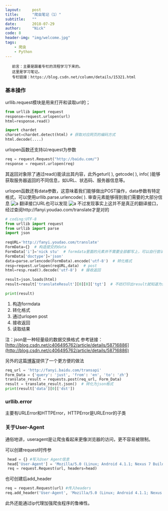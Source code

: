 ```yaml
---
layout:     post
title:      "爬虫笔记（1）"
subtitle:   ""
date:       2018-07-29
author:     "Nick"
code: 8
header-img: "img/welcome.jpg"
tags:
    - 爬虫
    - Python
---
```


       前言：主要是跟着专栏的流程学习下来的。
       这里是学习笔记。
       专栏链接：https://blog.csdn.net/column/details/15321.html 

### 基本操作
urllib.request模块是用来打开和读取url的；
```py
from urllib import request
response=request.urlopen(url)
html=response.read()

import chardet
charset=chardet.detect(html) # 获取对应网页的编码方式
html.decode(....)
```
urlopen函数还支持以request为参数
```py
req = request.Request("http://baidu.com/")
response = request.urlopen(req)
```
其返回对象除了通过read()能读出其内容，此外geturl( ), getcode( ), info( )能够获取服务器返回的不同信息，如URL、状态码、服务器信息等。

urlopen函数还有data参数，这意味着我们能够做出POST操作，data参数有特定格式，可以使用urllib.parse.urlencode( ).
审查元素能够得到我们需要的大部分信息
![a](https://nick-stu.github.io/img/8/1.png)
翻译接口URL也可以发现
![a](https://nick-stu.github.io/img/8/2.png)
不过发现事实上这并不是真正的翻译接口，经过查阅http://fanyi.youdao.com/translate才是对的

```py
# coding:UTF-8  
from urllib import request  
from urllib import parse  
import json  
  
reqURL='http://fanyi.youdao.com/translate'  
FormData={}  # 构造提交的data
FormData['i']='nick stu'  # formdata里面的元素并不需要全部都写上，可以自行尝试
FormData['doctype']='json'  
data=parse.urlencode(FormData).encode('utf-8')  # 转化格式
resp=request.urlopen(reqURL,data)  # post
html=resp.read().decode('utf-8')  # 接收返回
  
result=json.loads(html)  
result=result['translateResult'][0][0]['tgt']  # 不妨打印出result就知道为何这样写了
  
print(result)
```

 1. 构造formdata
 2. 转化格式
 3. 通过urlopen post
 4. 接收返回
 5. 读取结果

注：json是一种轻量级的数据交换格式
参考链接：[http://blog.csdn.net/c406495762/article/details/58716886](http://blog.csdn.net/c406495762/article/details/58716886)

另外的这篇[博客](https://blog.csdn.net/weixin_42251851/article/details/80489403)提供了一个更方便的做法
```py
req_url = 'http://fanyi.baidu.com/transapi'  
Form_Data = {'query': 'just', 'from': 'en', 'to': 'zh'}  
translate_result = requests.post(req_url, Form_Data)  
result = translate_result.json()  # 转化为json格式  
print(result['data'][0]['dst'])
```
### urllib.error
主要有URLError和HTTPError，HTTPError是URLError的子类
### 关于User-Agent
通俗地讲，useragent是让爬虫看起来更像浏览器的访问，更不容易被限制。

可以创建request时传参
```py
 head = {} #写入User Agent信息 
 head['User-Agent'] = 'Mozilla/5.0 (Linux; Android 4.1.1; Nexus 7 Build/JRO03D) AppleWebKit/535.19 (KHTML, like Gecko) Chrome/18.0.1025.166 Safari/535.19'  #创建Request对象 
 req = request.Request(url, headers=head)
```
也可创建后add_header
 ```py
req = request.Request(url) #传入headers
req.add_header('User-Agent', 'Mozilla/5.0 (Linux; Android 4.1.1; Nexus 7 Build/JRO03D) AppleWebKit/535.19 (KHTML, like Gecko) Chrome/18.0.1025.166 Safari/535.19')
 ```
此外还能通过ip代理加强爬虫程序的鲁棒性。
